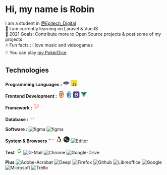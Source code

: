 # Hi, my name is Robin
I am a student in [@Epitech_Digital](https://www.epitech.eu/digital/)<br>
🌱 I am currently learning on Laravel & VueJS <br>
🥅 2021 Goals: Contribute more to Open Source projects & post some of my projects <br>
⚡ Fun facts : I love music and videogames <br>
🃏 You can play [my PokerDice](https://robin-44.github.io/PokerDice/)<br>

## Technologies

**Programming Languages :**
<img src="https://raw.githubusercontent.com/github/explore/ccc16358ac4530c6a69b1b80c7223cd2744dea83/topics/php/php.png" alt="php" width="20" height="20"/>
<img src="https://raw.githubusercontent.com/github/explore/80688e429a7d4ef2fca1e82350fe8e3517d3494d/topics/javascript/javascript.png" alt="javascript" width="20" height="20"/>

**Frontend Development :**
<img src="https://raw.githubusercontent.com/github/explore/80688e429a7d4ef2fca1e82350fe8e3517d3494d/topics/html/html.png" alt="html5" width="20" height="20"/>
<img src="https://raw.githubusercontent.com/github/explore/80688e429a7d4ef2fca1e82350fe8e3517d3494d/topics/css/css.png" alt="css3" width="20" height="20"/>
<img src="https://raw.githubusercontent.com/github/explore/80688e429a7d4ef2fca1e82350fe8e3517d3494d/topics/bootstrap/bootstrap.png" alt="bootstrap" width="20" height="20"/>
<img src="https://raw.githubusercontent.com/github/explore/80688e429a7d4ef2fca1e82350fe8e3517d3494d/topics/vue/vue.png" alt="vuejs" width="20" height="20"/>

**Framework :**
<img src="https://raw.githubusercontent.com/github/explore/56a826d05cf762b2b50ecbe7d492a839b04f3fbf/topics/laravel/laravel.png" alt="laravel" width="20" height="20"/>

**Database :**
<img src="https://raw.githubusercontent.com/github/explore/80688e429a7d4ef2fca1e82350fe8e3517d3494d/topics/mysql/mysql.png" alt="mysql" width="20" height="20"/>

**Software :**
<img src="https://www.vectorlogo.zone/logos/figma/figma-icon.svg" alt="figma" width="20" height="20"/>
<img src="https://www.vectorlogo.zone/logos/canva/canva-icon.svg" alt="figma" width="20" height="20"/>

**System & Browsers**
<img src="https://raw.githubusercontent.com/github/explore/80688e429a7d4ef2fca1e82350fe8e3517d3494d/topics/windows/windows.png" alt="Windows" width="20" height="20"/>
<img src="https://raw.githubusercontent.com/github/explore/80688e429a7d4ef2fca1e82350fe8e3517d3494d/topics/linux/linux.png" alt="Linux" width="20" height="20"/>
<img src="https://raw.githubusercontent.com/github/explore/d92924b1d925bb134e308bd29c9de6c302ed3beb/topics/terminal/terminal.png" alt="Terminal" width="20" height="20"/>
<img src="https://www.vectorlogo.zone/logo/preview.html?image=/logos/visualstudio_code/visualstudio_code-icon.svg" alt="Editor" width="20" height="20"/>

**Test**
<img src="https://raw.githubusercontent.com/github/explore/80688e429a7d4ef2fca1e82350fe8e3517d3494d/topics/google/google.png" alt="Google" width="20" height="20"/>
<img src="https://www.vectorlogo.zone/logos/gmail/gmail-icon.svg" alt="G-Mail" width="20" height="20"/>
<img src="https://www.vectorlogo.zone/util/preview.html?image=/logos/google_chrome/google_chrome-icon.svg" alt="Chrome" width="20" height="20"/>
<img src="https://www.vectorlogo.zone/util/preview.html?image=/logos/google_drive/google_drive-icon.svg" alt="Google-Drive" width="20" height="20"/>

**Plus**
<img src="https://www.vectorlogo.zone/util/preview.html?image=/logos/adobe_acrobat/adobe_acrobat-icon.svg" alt="Adobe-Acrobat" width="20" height="20"/>
<img src="https://www.vectorlogo.zone/util/preview.html?image=/logos/deepl/deepl-icon.svg" alt="Deepl" width="20" height="20"/>
<img src="https://www.vectorlogo.zone/util/preview.html?image=/logos/firefox/firefox-icon.svg" alt="Firefox" width="20" height="20"/>
<img src="https://www.vectorlogo.zone/util/preview.html?image=/logos/github/github-icon.svg" alt="Github" width="20" height="20"/>
<img src="https://www.vectorlogo.zone/util/preview.html?image=/logos/libreoffice/libreoffice-icon.svg" alt="Libreoffice" width="20" height="20"/>
<img src="https://www.vectorlogo.zone/util/preview.html?image=/logos/linkedin/linkedin-icon.svg" alt="Google" width="20" height="20"/>
<img src="https://www.vectorlogo.zone/util/preview.html?image=/logos/microsoft/microsoft-icon.svg" alt="Microsoft" width="20" height="20"/>
<img src="https://www.vectorlogo.zone/util/preview.html?image=/logos/trello/trello-icon.svg" alt="Trello" width="20" height="20"/>

